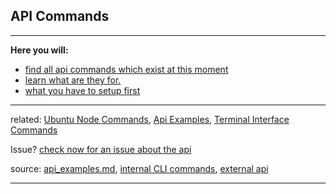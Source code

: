 ## API Commands
***

**Here you will:**

- [find all api commands which exist at this moment](#all-api-commands)
- [learn what are they for.](#Actions-with-api-commands)
- [what you have to setup first](#Setup-first-for-using-api-commands)


***
related: [Ubuntu Node Commands](Ubuntu-Node-Commands), [Api Examples](Api-Examples), [Terminal Interface Commands](Terminal-interface-commands)

Issue? [check now for an issue about the api](https://github.com/aeternity/testnet/issues?q=api)

source: [api_examples.md](../../../../aeternity/testnet/blob/master/docs/api_examples.md), [internal CLI commands](../../../../aeternitytestnet/blob/master/src/networking/internal_handler.erl), [external api](../../../../aeternitytestnet/blob/master/src/networking/handler.erl)
*** 